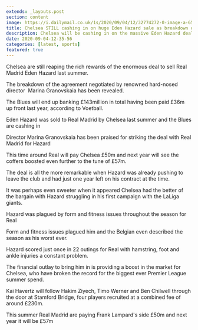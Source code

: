 ```yaml
---
extends: _layouts.post
section: content
image: https://i.dailymail.co.uk/1s/2020/09/04/12/32774272-0-image-a-65_1599218467319.jpg 
title: Chelsea STILL cashing in on huge Eden Hazard sale as breakdown of Real Madrid deal is revealed 
description: Chelsea will be cashing in on the massive Eden Hazard deal for the next couple of years as the breakdown of the Real Madrid fee has been revealed. It is helping fund their summer spree. 
date: 2020-09-04-12-35-56 
categories: [latest, sports] 
featured: true 
--- 
```

Chelsea are still reaping the rich rewards of the enormous deal to sell Real Madrid Eden Hazard last summer. 

The breakdown of the agreement negotiated by renowned hard-nosed director  Marina Granovskaia has been revealed. 

The Blues will end up banking £143million in total having been paid £36m up front last year, according to Voetball. 

Eden Hazard was sold to Real Madrid by Chelsea last summer and the Blues are cashing in 

Director Marina Granovskaia has been praised for striking the deal with Real Madrid for Hazard

This time around Real will pay Chelsea £50m and next year will see the coffers boosted even further to the tune of £57m. 

The deal is all the more remarkable when Hazard was already pushing to leave the club and had just one year left on his contract at the time. 

It was perhaps even sweeter when it appeared Chelsea had the better of the bargain with Hazard struggling in his first campaign with the LaLiga giants. 

Hazard was plagued by form and fitness issues throughout the season for Real 

Form and fitness issues plagued him and the Belgian even described the season as his worst ever. 

Hazard scored just once in 22 outings for Real with hamstring, foot and ankle injuries a constant problem. 

The financial outlay to bring him in is providing a boost in the market for Chelsea, who have broken the record for the biggest ever Premier League summer spend. 

Kai Havertz will follow Hakim Ziyech, Timo Werner and Ben Chilwell through the door at Stamford Bridge, four players recruited at a combined fee of around £230m.   

This summer Real Madrid are paying Frank Lampard's side £50m and next year it will be £57m

